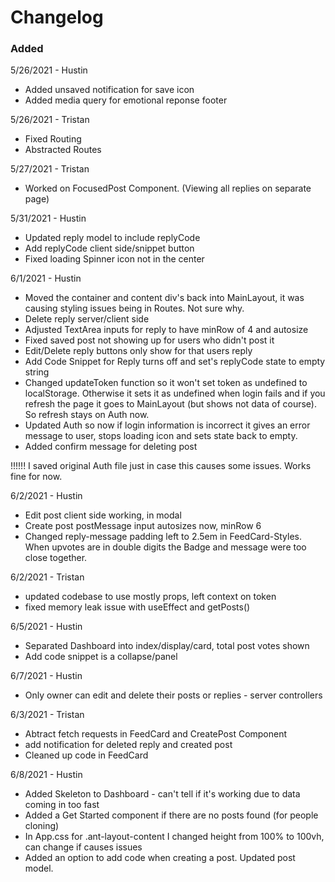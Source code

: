 # Changelog

### Added

5/26/2021 - Hustin

- Added unsaved notification for save icon
- Added media query for emotional reponse footer

5/26/2021 - Tristan

- Fixed Routing
- Abstracted Routes

5/27/2021 - Tristan

- Worked on FocusedPost Component. (Viewing all replies on separate page)

5/31/2021 - Hustin

- Updated reply model to include replyCode
- Add replyCode client side/snippet button
- Fixed loading Spinner icon not in the center

6/1/2021 - Hustin

- Moved the container and content div's back into MainLayout, it was causing styling issues being in Routes. Not sure why.
- Delete reply server/client side
- Adjusted TextArea inputs for reply to have minRow of 4 and autosize
- Fixed saved post not showing up for users who didn't post it
- Edit/Delete reply buttons only show for that users reply
- Add Code Snippet for Reply turns off and set's replyCode state to empty string
- Changed updateToken function so it won't set token as undefined to localStorage. Otherwise it sets it as undefined when login fails and if you refresh the page it goes to MainLayout (but shows not data of course). So refresh stays on Auth now.
- Updated Auth so now if login information is incorrect it gives an error message to user, stops loading icon and sets state back to empty.
- Added confirm message for deleting post

!!!!!! I saved original Auth file just in case this causes some issues. Works fine for now.

6/2/2021 - Hustin

- Edit post client side working, in modal
- Create post postMessage input autosizes now, minRow 6
- Changed reply-message padding left to 2.5em in FeedCard-Styles. When upvotes are in double digits the Badge and message were too close together.

6/2/2021 - Tristan

- updated codebase to use mostly props, left context on token
- fixed memory leak issue with useEffect and getPosts()

6/5/2021 - Hustin

- Separated Dashboard into index/display/card, total post votes shown
- Add code snippet is a collapse/panel

6/7/2021 - Hustin

- Only owner can edit and delete their posts or replies - server controllers

6/3/2021 - Tristan 
- Abtract fetch requests in FeedCard and CreatePost Component 
- add notification for deleted reply and created post 
- Cleaned up code in FeedCard

6/8/2021 - Hustin
- Added Skeleton to Dashboard - can't tell if it's working due to data coming in too fast
- Added a Get Started component if there are no posts found (for people cloning)
- In App.css for .ant-layout-content I changed height from 100% to 100vh, can change if causes issues
- Added an option to add code when creating a post. Updated post model.
